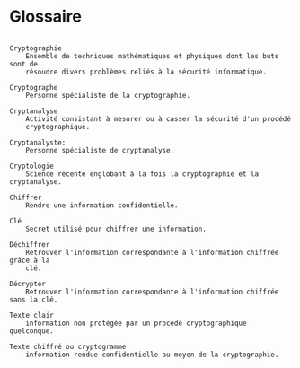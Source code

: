 <!-- Copyright 2024 Caroline Blank <caro@c-space.org> -->
<!-- SPDX-License-Identifier: CC-BY-NC-SA-4.0 -->

# Glossaire

<!-- TODO: Ajouter le popup pour l'affichage des définitions. -->

```{glossary}

Cryptographie
    Ensemble de techniques mathématiques et physiques dont les buts sont de
    résoudre divers problèmes reliés à la sécurité informatique.

Cryptographe
    Personne spécialiste de la cryptographie.

Cryptanalyse
    Activité consistant à mesurer ou à casser la sécurité d'un procédé
    cryptographique.

Cryptanalyste:
    Personne spécialiste de cryptanalyse.

Cryptologie
    Science récente englobant à la fois la cryptographie et la cryptanalyse.

Chiffrer
    Rendre une information confidentielle.

Clé
    Secret utilisé pour chiffrer une information.

Déchiffrer
    Retrouver l'information correspondante à l'information chiffrée grâce à la
    clé.

Décrypter
    Retrouver l'information correspondante à l'information chiffrée sans la clé.

Texte clair
    information non protégée par un procédé cryptographique quelconque.

Texte chiffré ou cryptogramme
    information rendue confidentielle au moyen de la cryptographie.
```

